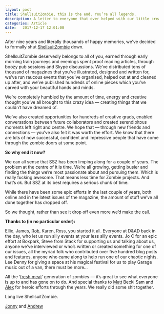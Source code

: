 ```yaml
---
layout: post
title: ShellsuitZombie, this is the end. You’re all legends.
description: A letter to everyone that ever helped with our little creative graduate magazine
categories: Article
date:   2017-12-17 12:01:00
---
```


After nine years and literally thousands of happy memories, we’ve decided to formally shut [ShellsuitZombie](http://shellsuitzombie.co.uk) down.

ShellsuitZombie deservedly belongs to all of you, earned through early morning train journeys and evenings spent proof reading articles, through boozy pub sessions and Skype discussions. We’ve distributed tens of thousand of magazines that you’ve illustrated, designed and written for, we’ve run raucous events that you’ve organised, helped out at and cleaned up after, and we’ve published hundreds of online pieces which you’ve carved with your beautiful hands and minds.

We’re completely humbled by the amount of time, energy and creative thought you’ve all brought to this crazy idea — creating things that we couldn’t have dreamed of.

We’ve also created opportunities for hundreds of creative grads, enabled conversations between future collaborators and created serendipitous moments left right and centre. We hope that — through new friends and connections — you’ve also felt it was worth the effort. We know that there are lots of now successful, confident and impressive people that have come through the zombie doors at some point.

**So why end it now?**

We can all sense that SSZ has been limping along for a couple of years. The problem at the centre of it is time. We’re all growing, getting busier and finding the things we’re most passionate about and pursuing them. Which is really fucking awesome. That means less time for Zombie projects. And that’s ok. But SSZ at its best requires a serious chunk of time.

While there have been some epic efforts in the last couple of years, both online and in the latest issues of the magazine, the amount of stuff we’ve all done together has dropped off.

So we thought, rather than see it drop off even more we’d make the call.

**Thanks to (in no particular order):**

Ellie, James, [Rob](undefined), Karen, Ross, you started it all. Everyone at D&AD back in the day, who let us run silly events at your less silly events. Jo C for an epic effort at Boxpark, Steve from Stack for supporting us and talking about us, anyone we’ve interviewed or who’s written or created something for one of our issues, all the myriad folk who contributed over five hundred blog posts and features, anyone who came along to help run one of our chaotic nights. Lee Denny for giving a space at his magical festival for us to play Garage music out of a van, there must be more…

All the ‘[fresh meat](https://www.facebook.com/groups/shellsuitzombie/members/)’ generation of zombies — it’s great to see what everyone is up to and has gone on to do. And special thanks to [Matt](undefined) Becki Sam and [Alex](undefined) for heroic efforts through the years. We really did some shit together.

Long live ShellsuitZombie.

[Jonny](undefined) and [Andrew](undefined)
